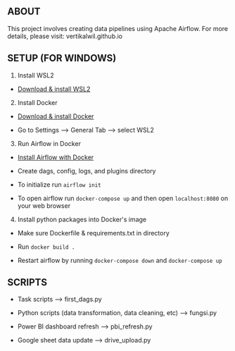 ## ABOUT
This project involves creating data pipelines using Apache Airflow. For more details, please visit: vertikalwil.github.io

## SETUP (FOR WINDOWS)
1. Install WSL2 

* [Download & install WSL2](https://github.com)

2. Install Docker

* [Download & install Docker](https://docs.docker.com/desktop/install/windows-install/)

* Go to Settings --> General Tab --> select WSL2

3. Run Airflow in Docker

* [Install Airflow with Docker](https://airflow.apache.org/docs/apache-airflow/stable/howto/docker-compose/index.html)

* Create dags, config, logs, and plugins directory

* To initialize run ```airflow init```

* To open airflow run ```docker-compose up``` and then open ```localhost:8080``` on your web browser

4. Install python packages into Docker's image

* Make sure Dockerfile & requirements.txt in directory

* Run ```docker build . ```

* Restart airflow by running ```docker-compose down``` and ```docker-compose up```

## SCRIPTS

* Task scripts --> first_dags.py

* Python scripts (data transformation, data cleaning, etc) --> fungsi.py

* Power BI dashboard refresh --> pbi_refresh.py

* Google sheet data update --> drive_upload.py
